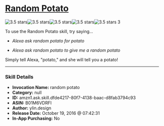 # [Random Potato](http://alexa.amazon.com/#skills/amzn1.ask.skill.dfde4217-80f7-4138-baac-d8fab3794c93)
![3.5 stars](../../images/ic_star_black_18dp_1x.png)![3.5 stars](../../images/ic_star_black_18dp_1x.png)![3.5 stars](../../images/ic_star_black_18dp_1x.png)![3.5 stars](../../images/ic_star_half_black_18dp_1x.png)![3.5 stars](../../images/ic_star_border_black_18dp_1x.png) 3

To use the Random Potato skill, try saying...

* *Alexa ask random potato for potato*

* *Alexa ask random potato to give me a random potato*

Simply tell Alexa, "potato," and she will tell you a potato!

***

### Skill Details

* **Invocation Name:** random potato
* **Category:** null
* **ID:** amzn1.ask.skill.dfde4217-80f7-4138-baac-d8fab3794c93
* **ASIN:** B01M6VDRFI
* **Author:** ylin.design
* **Release Date:** October 19, 2016 @ 07:42:31
* **In-App Purchasing:** No
